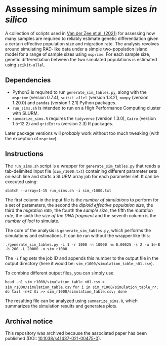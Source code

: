 # Assessing minimum sample sizes *in silico*

A collection of scripts used in [Van der Zee et al. (2021)](https://www.nature.com/articles/s41437-021-00475-0) for assessing how many samples are required to reliably estimate genetic differentiation given a certain effective population size and migration rate. The analysis revolves around simulating RAD-like data under a simple two-population island model for a range of sample sizes using `msprime`. For each sample size, genetic differentiation between the two simulated populations is estimated using `scikit-allel`.

## Dependencies

- Python3 is required to run `generate_sim_tables.py`, along with the `msprime` (version 0.7.4), `scikit-allel` (version 1.3.2), `numpy` (version 1.20.0) and `pandas` (version 1.2.1) Python packages.
- `run_sims.sh` is intended to run on a High Performance Computing cluster with SLURM.  
- `summarize_sims.R` requires the `tidyverse` (version 1.3.0), `Cairo` (version 1.5-12.2) and `gridExtra` (version 2.3) R packages.

Later package versions will *probably* work without too much tweaking (with the exception of `msprime`).

## Instructions

The `run_sims.sh` script is a wrapper for `generate_sim_tables.py` that reads a tab-delimited input file (`sim_r1000.txt`) containing different parameter sets on each line and starts a SLURM array job for each parameter set. It can be executed using:

`sbatch --array=1-15 run_sims.sh -i sim_r1000.txt`

The first column in the input file is the *number of simulations* to perform for a set of parameters, the second the *diploid effective population size*, the third the *migration rate*, the fourth the *sample size*, the fifth the *mutation rate*, the sixth the *size of the DNA fragment* and the seventh column is the *number of loci* to simulate.

The core of the analysis is `generate_sim_tables.py`, which performs the simulations and estimations. It can be run without the wrapper like this:

`./generate_sim_tables.py -i 1 -r 1000 -n 10000 -m 0.00025 -s 2 -u 1e-8 -b 200 -L 20000 -o sim_r1000`

The `-i` flag sets the job ID and appends this number to the output file in the output directory (here it would be: `sim_r1000/simulation_table_n01.csv`).

To combine different output files, you can simply use:

`head -n1 sim_r1000/simulation_table_n01.csv > sim_r1000/simulation_table.csv`
`for i in sim_r1000/simulation_table_n*; do tail -n+2 $i >> sim_r1000/simulation_table.csv; done`

The resulting file can be analyzed using `summarize_sims.R`, which summarizes the simulation results and generates plots.  

## Archival notice

This repository was archived because the associated paper has been published (DOI: [10.1038/s41437-021-00475-0](https://doi.org/10.1038/s41437-021-00475-0)).

